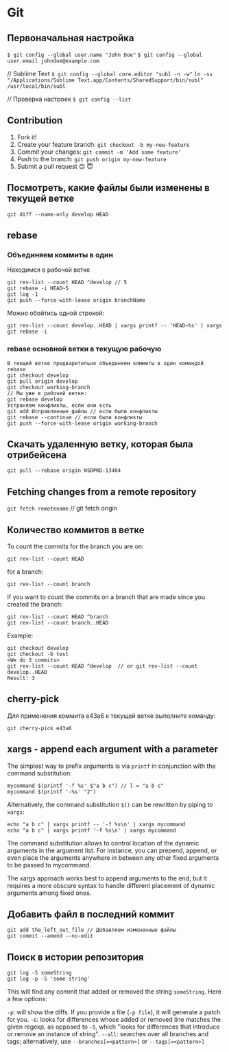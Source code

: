 # Git

## Первоначальная настройка

`$ git config --global user.name "John Doe"`
`$ git config --global user.email johndoe@example.com`

// Sublime Text
`$ git config --global core.editor "subl -n -w"`
`ln -sv "/Applications/Sublime Text.app/Contents/SharedSupport/bin/subl" /usr/local/bin/subl`

// Проверка настроек
`$ git config --list`

## Contribution

1. Fork it!
2. Create your feature branch: `git checkout -b my-new-feature`
3. Commit your changes: `git commit -m 'Add some feature'`
4. Push to the branch: `git push origin my-new-feature`
5. Submit a pull request 😊 😇

## Посмотреть, какие файлы были изменены в текущей ветке

`git diff --name-only develop HEAD`

## rebase

### Объединяем коммиты в один

Находимся в рабочей ветке

```
git rev-list --count HEAD ^develop // 5
git rebase -i HEAD~5
git log -1
git push --force-with-lease origin branchName
```

Можно обойтись одной строкой:

`git rev-list --count develop..HEAD | xargs printf -- 'HEAD~%s' | xargs git rebase -i`

### rebase основной ветки в текущую рабочую

```
В текщей ветке предварительно объединяем коммиты в один командой rebase
git checkout develop
git pull origin develop
git checkout working-branch
// Мы уже в рабочей ветке:
git rebase develop
Устраняем конфликты, если они есть
git add Исправленные_файлы // если были конфликты
git rebase --continue // если были конфликты
git push --force-with-lease origin working-branch
```

## Скачать удаленную ветку, которая была отрибейсена

`git pull --rebase origin NSDPRD-13404`

## Fetching changes from a remote repository
`git fetch remotename` // git fetch origin

## Количество коммитов в ветке

To count the commits for the branch you are on:

`git rev-list --count HEAD`

for a branch:

`git rev-list --count branch`

If you want to count the commits on a branch that are made since you created the branch:

```
git rev-list --count HEAD ^branch
git rev-list --count branch..HEAD
```

Example:

```
git checkout develop
git checkout -b test
<We do 3 commits>
git rev-list --count HEAD ^develop  // or git rev-list --count develop..HEAD
Result: 3
```

## cherry-pick

Для применения коммита e43a6 к текущей ветке выполните команду:

`git cherry-pick e43a6`

## xargs - append each argument with a parameter

The simplest way to prefix arguments is via `printf` in conjunction with the command substitution:

```
mycommand $(printf '-f %s' $"a b c") // l = "a b c"
mycommand $(printf '-%s' "2")
```

Alternatively, the command substitution `$()` can be rewritten by piping to `xargs`:

```
echo "a b c" | xargs printf -- '-f %s\n' | xargs mycommand
echo "a b c" | xargs printf '-f %s\n' | xargs mycommand
```

The command substitution allows to control location of the dynamic arguments in the argument list. For instance, you can prepend, append, or even place the arguments anywhere in between any other fixed arguments to be passed to mycommand.

The xargs approach works best to append arguments to the end, but it requires a more obscure syntax to handle different placement of dynamic arguments among fixed ones.

## Добавить файл в последний коммит

```
git add the_left_out_file // Добавляем измененные файлы
git commit --amend --no-edit
```

## Поиск в истории репозитория

```
git log -S someString
git log -p -S 'some string'
```

This will find any commit that added or removed the string `someString`. Here a few options:

`-p`: will show the diffs. If you provide a file (`-p file`), it will generate a patch for you.
`-G`: looks for differences whose added or removed line matches the given regexp, as opposed to `-S`, which "looks for differences that introduce or remove an instance of string".
`--all`: searches over all branches and tags; alternatively, use `--branches[=<pattern>]` or `--tags[=<pattern>]`